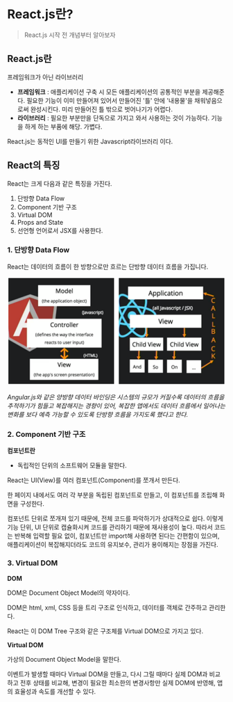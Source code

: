 # React.js란?

> React.js 시작 전 개념부터 알아보자

## React.js란

프레임워크가 아닌 라이브러리

- **프레임워크** : 애플리케이션 구축 시 모든 애플리케이션의 공통적인 부분을 제공해준다. 필요한 기능이 이미 만들어져 있어서 만들어진 '틀' 안에 '내용물'을 채워넣음으로써 완성시킨다. 미리 만들어진 틀 밖으로 벗어나기가 어렵다.
- **라이브러리** : 필요한 부분만을 단독으로 가지고 와서 사용하는 것이 가능하다. 기능을 하게 하는 부품에 해당. 가볍다. 

React.js는 동적인 UI를 만들기 위한 Javascript라이브러리 이다.

## React의 특징

React는 크게 다음과 같은 특징을 가진다.

1. 단방향 Data Flow
2. Component 기반 구조
3. Virtual DOM
4. Props and State
5. 선언형 언어로서 JSX를 사용한다.

### 1. 단방향 Data Flow

React는 데이터의 흐름이 한 방향으로만 흐르는 단방향 데이터 흐름을 가집니다.

<img src="../../2.Pictures/Angular_vs_React.png">

*Angular.js와 같은 양방향 데이터 바인딩은 시스템의 규모가 커질수록 데이터의 흐름을 추적하기가 힘들고 복잡해지는 경향이 있어, 복잡한 앱에서도 데이터 흐름에서 일어나는 변화를 보다 예측 가능할 수 있도록 단방향 흐름을 가지도록 했다고 한다.*

### 2. Component 기반 구조

**컴포넌트란**

- 독립적인 단위의 소프트웨어 모듈을 말한다.

React는 UI(View)를 여러 컴포넌트(Component)를 쪼개서 만든다.

한 페이지 내에서도 여러 각 부분을 독립된 컴포넌트로 만들고, 이 컴포넌트를 조립해 화면을 구성한다.

컴포넌트 단위로 쪼개져 있기 때문에, 전체 코드를 파악하기가 상대적으로 쉽다. 이렇게 기능 단위, UI 단위로 캡슐화시켜 코드를 관리하기 때문에 재사용성이 높다. 따라서 코드는 반복해 입력할 필요 없이, 컴포넌트만 import해 사용하면 된다는 간편함이 있으며, 애플리케이션이 복잡해지더라도 코드의 유지보수, 관리가 용이해지는 장점을 가진다.

### 3. Virtual DOM

**DOM**

DOM은 Document Object Model의 약자이다.

DOM은 html, xml, CSS 등을 트리 구조로 인식하고, 데이터를 객체로 간주하고 관리한다.

React는 이 DOM Tree 구조와 같은 구조체를 Virtual DOM으로 가지고 있다.

**Virtual DOM**

가상의 Document Object Model을 말한다.

이벤트가 발생할 때마다 Virtual DOM을 만들고, 다시 그릴 때마다 실제 DOM과 비교하고 전후 상태를 비교해, 변경이 필요한 최소한의 변경사항만 실제 DOM에 반영해, 앱의 효율성과 속도를 개선할 수 있다.